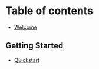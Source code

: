 # Table of contents

* [Welcome](README.md)

## Getting Started

* [Quickstart](getting-started/quickstart.md)

